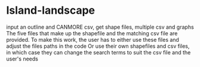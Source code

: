 # Island-landscape
input an outline and CANMORE csv, get shape files, multiple csv and graphs
The five files that make up the shapefile and the matching csv file are provided.
To make this work, the user has to either use these files and adjust the files paths in the code
Or use their own shapefiles and csv files, in which case they can change the search terms to suit the csv file and the
user's needs
